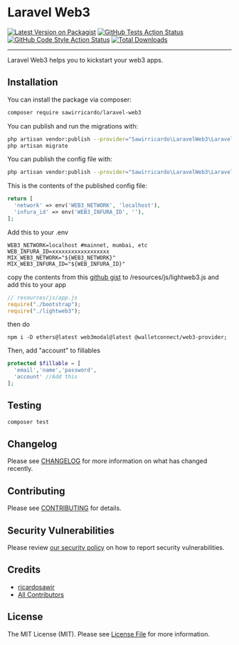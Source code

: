 # Laravel Web3

[![Latest Version on Packagist](https://img.shields.io/packagist/v/sawirricardo/laravel-web3.svg?style=flat-square)](https://packagist.org/packages/sawirricardo/laravel-web3)
[![GitHub Tests Action Status](https://img.shields.io/github/workflow/status/sawirricardo/laravel-web3/run-tests?label=tests)](https://github.com/sawirricardo/laravel-web3/actions?query=workflow%3Arun-tests+branch%3Amain)
[![GitHub Code Style Action Status](https://img.shields.io/github/workflow/status/sawirricardo/laravel-web3/Check%20&%20fix%20styling?label=code%20style)](https://github.com/sawirricardo/laravel-web3/actions?query=workflow%3A"Check+%26+fix+styling"+branch%3Amain)
[![Total Downloads](https://img.shields.io/packagist/dt/sawirricardo/laravel-web3.svg?style=flat-square)](https://packagist.org/packages/sawirricardo/laravel-web3)

---

Laravel Web3 helps you to kickstart your web3 apps.

<!-- ## Support us -->

## Installation

You can install the package via composer:

```bash
composer require sawirricardo/laravel-web3
```

You can publish and run the migrations with:

```bash
php artisan vendor:publish --provider="Sawirricardo\LaravelWeb3\LaravelWeb3ServiceProvider" --tag="laravel-web3-migrations"
php artisan migrate
```

You can publish the config file with:

```bash
php artisan vendor:publish --provider="Sawirricardo\LaravelWeb3\LaravelWeb3ServiceProvider" --tag="laravel-web3-config"
```

This is the contents of the published config file:

```php
return [
  'network' => env('WEB3_NETWORK', 'localhost'),
  'infura_id' => env('WEB3_INFURA_ID', ''),
];
```

Add this to your .env

```env
WEB3_NETWORK=localhost #mainnet, mumbai, etc
WEB_INFURA_ID=xxxxxxxxxxxxxxxxxx
MIX_WEB3_NETWORK="${WEB3_NETWORK}"
MIX_WEB3_INFURA_ID="${WEB_INFURA_ID}"
```

copy the contents from this [github gist](https://gist.github.com/sawirricardo/cb8c34c0eec1069585586a423c3b62e9)
to /resources/js/lightweb3.js
and add this to your app

```js
// resources/js/app.js
require("./bootstrap");
require("./lightweb3");
```

then do

```
npm i -D ethers@latest web3modal@latest @walletconnect/web3-provider;
```

Then, add "account" to fillables

```php
protected $fillable = [
  'email','name','password',
  'account' //Add this
];
```

<!-- ## Usage

```php
$laravel-web3 = new Sawirricardo\LaravelWeb3();
echo $laravel-web3->echoPhrase('Hello, Sawirricardo!');
``` -->

## Testing

```bash
composer test
```

## Changelog

Please see [CHANGELOG](CHANGELOG.md) for more information on what has changed recently.

## Contributing

Please see [CONTRIBUTING](.github/CONTRIBUTING.md) for details.

## Security Vulnerabilities

Please review [our security policy](../../security/policy) on how to report security vulnerabilities.

## Credits

-   [ricardosawir](https://github.com/sawirricardo)
-   [All Contributors](../../contributors)

## License

The MIT License (MIT). Please see [License File](LICENSE.md) for more information.
